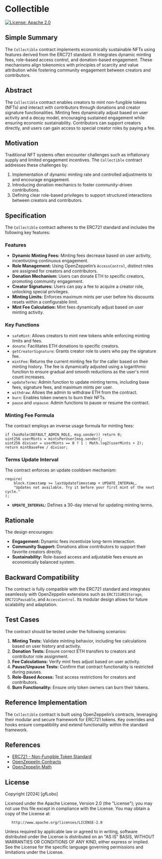# Collectible

[![License: Apache 2.0](https://img.shields.io/badge/License-Apache%202.0-blue.svg)](/LICENSE)

## Simple Summary

The `Collectible` contract implements economically sustainable NFTs using features derived from the ERC721 standard. It integrates dynamic minting fees, role-based access control, and donation-based engagement. These mechanisms align tokenomics with principles of scarcity and value attribution while fostering community engagement between creators and contributors.

## Abstract

The `Collectible` contract enables creators to mint non-fungible tokens (NFTs) and interact with contributors through donations and creator signature functionalities. Minting fees dynamically adjust based on user activity and a decay model, encouraging sustained engagement while ensuring economic sustainability. Contributors can support creators directly, and users can gain access to special creator roles by paying a fee.

## Motivation

Traditional NFT systems often encounter challenges such as inflationary supply and limited engagement incentives. The `Collectible` contract addresses these challenges by:

1. Implementation of dynamic minting rate and controlled adjustments to and encourage engagement.
2. Introducing donation mechanics to foster community-driven contributions.
3. Defining clear role-based privileges to support structured interactions between creators and contributors.

## Specification

The `Collectible` contract adheres to the ERC721 standard and includes the following key features:

### Features

- **Dynamic Minting Fees:** Minting fees decrease based on user activity, incentivizing continuous engagement.
- **Role Management:** Using OpenZeppelin’s `AccessControl`, distinct roles are assigned for creators and contributors.
- **Donation Mechanism:** Users can donate ETH to specific creators, promoting community engagement.
- **Creator Signatures:** Users can pay a fee to acquire a creator role, unlocking special privileges.
- **Minting Limits:** Enforces maximum mints per user before his discounts resets within a configurable limit.
- **Mint Fee Calculation:** Mint fees dynamically adjust based on user minting activity.

### Key Functions

- `safeMint`: Allows creators to mint new tokens while enforcing minting limits and fees.
- `donate`: Facilitates ETH donations to specific creators.
- `getCreatorSignature`: Grants creator role to users who pay the signature fee.
- `mintFee`: Returns the current minting fee for the caller based on their minting history. The fee is dynamically adjusted using a logarithmic function to ensure gradual and smooth reductions as the user's mint count increases.
- `updateTerms`: Admin function to update minting terms, including base fees, signature fees, and maximum mints per user.
- `withdraw`: Allows the admin to withdraw ETH from the contract.
- `burn`: Enables token owners to burn their NFTs.
- `pause` and `unpause`: Admin functions to pause or resume the contract.

### Minting Fee Formula

The contract employs an inverse usage formula for minting fees:

```solidity
if (hasRole(DEFAULT_ADMIN_ROLE, msg.sender)) return 0;
uint256 userMints = mintsPerUser[msg.sender];
uint256 divisor = userMints == 0 ? 1 : Math.log2(userMints + 2);
return mintBaseFee / divisor;
```

### Terms Update Interval

The contract enforces an update cooldown mechanism:

```solidity
require(
    block.timestamp >= lastUpdateTimestamp + UPDATE_INTERVAL, 
    "Updates not available. Try it before your first mint of the next cycle."
);
```

- **`UPDATE_INTERVAL`:** Defines a 30-day interval for updating minting terms.

## Rationale

The design encourages:

- **Engagement:** Dynamic fees incentivize long-term interaction.
- **Community Support:** Donations allow contributors to support their favorite creators directly.
- **Sustainability:** Role-based access and adjustable fees ensure an economically balanced system.

## Backward Compatibility

The contract is fully compatible with the ERC721 standard and integrates seamlessly with OpenZeppelin extensions such as `ERC721URIStorage`, `ERC721Pausable`, and `AccessControl`. Its modular design allows for future scalability and adaptation.

## Test Cases

The contract should be tested under the following scenarios:

1. **Minting Tests:** Validate minting behavior, including fee calculations based on user history and activity.
2. **Donation Tests:** Ensure correct ETH transfers to creators and contributor role assignment.
3. **Fee Calculations:** Verify mint fees adjust based on user activity.
4. **Pause/Unpause Tests:** Confirm that contract functionality is restricted during pauses.
5. **Role-Based Access:** Test access restrictions for creators and contributors.
6. **Burn Functionality:** Ensure only token owners can burn their tokens.

## Reference Implementation

The `Collectible` contract is built using OpenZeppelin’s contracts, leveraging their modular and secure framework for ERC721 tokens. Key overrides and hooks ensure compatibility and extend functionality within the standard framework.

## References

- [ERC721 - Non-Fungible Token Standard](https://eips.ethereum.org/EIPS/eip-721)  
- [OpenZeppelin Contracts](https://github.com/OpenZeppelin/openzeppelin-contracts)  
- [OpenZeppelin Math](https://docs.openzeppelin.com/contracts/4.x/api/utils#Math)  

## License

   Copyright [2024] [gfLobo]

   Licensed under the Apache License, Version 2.0 (the "License");
   you may not use this file except in compliance with the License.
   You may obtain a copy of the License at:

       http://www.apache.org/licenses/LICENSE-2.0

   Unless required by applicable law or agreed to in writing, software
   distributed under the License is distributed on an "AS IS" BASIS,
   WITHOUT WARRANTIES OR CONDITIONS OF ANY KIND, either express or implied.
   See the License for the specific language governing permissions and
   limitations under the License.

